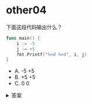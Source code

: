 # other04

下面这段代码输出什么？

```go
func main() {
    i := -5
    j := +5
    fmt.Printf("%+d %+d", i, j)
}
```

- A. -5 +5
- B. +5 +5
- C. 0  0

<details>
  <summary>答案</summary>
  **答：A**
  解析：`%d`表示输出十进制数字，`+`表示输出数值的符号。这里不表示取反。
</details>